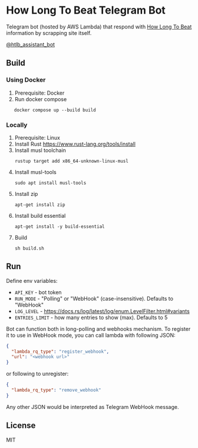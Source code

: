 # How Long To Beat Telegram Bot

Telegram bot (hosted by AWS Lambda) that respond with [How Long To Beat](https://howlongtobeat.com/) information by scrapping site itself.

[@htlb_assistant_bot](https://t.me/hltb_assistant_bot)

## Build

### Using Docker

1. Prerequisite: Docker
2. Run docker compose
```
   docker compose up --build build
```

### Locally
1. Prerequisite: Linux
2. Install Rust https://www.rust-lang.org/tools/install
3. Install musl toolchain
   ```
   rustup target add x86_64-unknown-linux-musl
   ```
4. Install musl-tools
   ```
   sudo apt install musl-tools 
   ``` 
5. Install zip
   ```
   apt-get install zip
   ```
6. Install build essential
   ```
   apt-get install -y build-essential
   ```
7. Build
   ```
   sh build.sh
   ```

## Run

Define env variables:
- `API_KEY` - bot token
- `RUN_MODE` - "Polling" or "WebHook" (case-insensitive). Defaults to "WebHook"
- `LOG_LEVEL` - https://docs.rs/log/latest/log/enum.LevelFilter.html#variants
- `ENTRIES_LIMIT` - how many entries to show (max). Defaults to 5

Bot can function both in long-polling and webhooks mechanism.
To register it to use in  WebHook mode, you can call lambda with following JSON:
```json
{
  "lambda_rq_type": "register_webhook",
  "url": "<webhook url>"
}
```
or following to unregister:
```json
{
  "lambda_rq_type": "remove_webhook"
}
```

Any other JSON would be interpreted as Telegram WebHook message.


## License

MIT